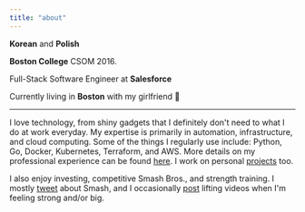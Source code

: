 ```yaml
---
title: "about"
---
```


**Korean** and **Polish**

**Boston College** CSOM 2016.

Full-Stack Software Engineer at **Salesforce**

Currently living in **Boston** with my girlfriend 💜

---

I love technology, from shiny gadgets that I definitely don't need to what I do at work everyday. My expertise is primarily in automation, infrastructure, and cloud computing. Some of the things I regularly use include: Python, Go, Docker, Kubernetes, Terraform, and AWS. More details on my professional experience can be found [here](https://www.linkedin.com/in/jasonkovalski). I work on personal [projects](https://github.com/jasonpkovalski) too.

I also enjoy investing, competitive Smash Bros., and strength training. I mostly [tweet](https://twitter.com/grim_ssbu) about Smash, and I occasionally [post](https://www.instagram.com/jk1.618/) lifting videos when I'm feeling strong and/or big.